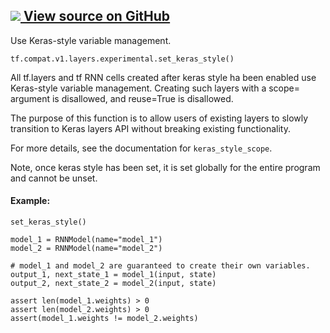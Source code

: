 [ ![](https://tensorflow.google.cn/images/GitHub-Mark-32px.png) View source on
GitHub
](https://github.com/tensorflow/tensorflow/blob/r2.0/tensorflow/python/layers/base.py#L114-L149)  
---  
  
Use Keras-style variable management.

    
    
    tf.compat.v1.layers.experimental.set_keras_style()
    

All tf.layers and tf RNN cells created after keras style ha been enabled use
Keras-style variable management. Creating such layers with a scope= argument
is disallowed, and reuse=True is disallowed.

The purpose of this function is to allow users of existing layers to slowly
transition to Keras layers API without breaking existing functionality.

For more details, see the documentation for `keras_style_scope`.

Note, once keras style has been set, it is set globally for the entire program
and cannot be unset.

#### Example:

    
    
    set_keras_style()
    
    model_1 = RNNModel(name="model_1")
    model_2 = RNNModel(name="model_2")
    
    # model_1 and model_2 are guaranteed to create their own variables.
    output_1, next_state_1 = model_1(input, state)
    output_2, next_state_2 = model_2(input, state)
    
    assert len(model_1.weights) > 0
    assert len(model_2.weights) > 0
    assert(model_1.weights != model_2.weights)
    

